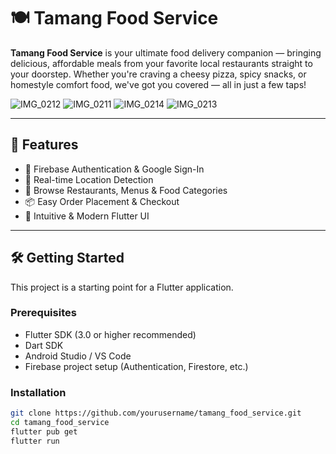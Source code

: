 # 🍽️ Tamang Food Service

**Tamang Food Service** is your ultimate food delivery companion — bringing delicious, affordable meals from your favorite local restaurants straight to your doorstep. Whether you're craving a cheesy pizza, spicy snacks, or homestyle comfort food, we've got you covered — all in just a few taps!

![IMG_0212](https://github.com/user-attachments/assets/5e4768c5-5af7-4f7d-b360-e6e4901d3585)
![IMG_0211](https://github.com/user-attachments/assets/f7b20ea1-ab0d-41ce-9288-d7122b8075aa)
![IMG_0214](https://github.com/user-attachments/assets/653ae0bf-5aae-4b0e-be43-b6f9731bd401)
![IMG_0213](https://github.com/user-attachments/assets/c9720f19-924e-4246-a834-fe4a474c038a)


---

## 🚀 Features

- 🔐 Firebase Authentication & Google Sign-In  
- 📍 Real-time Location Detection  
- 🍕 Browse Restaurants, Menus & Food Categories  
- 📦 Easy Order Placement & Checkout  
- 📱 Intuitive & Modern Flutter UI  

---

## 🛠️ Getting Started

This project is a starting point for a Flutter application.

### Prerequisites

- Flutter SDK (3.0 or higher recommended)
- Dart SDK
- Android Studio / VS Code
- Firebase project setup (Authentication, Firestore, etc.)

### Installation

```bash
git clone https://github.com/yourusername/tamang_food_service.git
cd tamang_food_service
flutter pub get
flutter run

